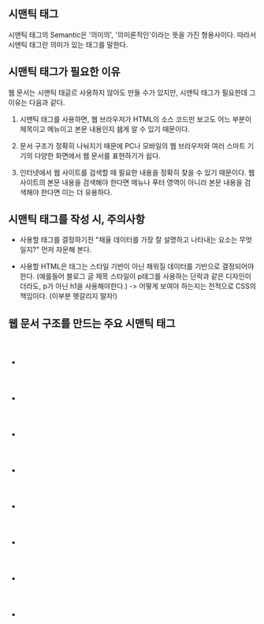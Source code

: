 ## 시맨틱 태그

시맨틱 태그의 Semantic은 '의미의', '의미론적인'이라는 뜻을 가진 형용사이다. 따라서 시맨틱 태그란 의미가 있는 태그를 말한다.

## 시맨틱 태그가 필요한 이유

웹 문서는 시맨틱 태글르 사용하지 않아도 만들 수가 있지만, 시맨틱 태그가 필요한데 그 이유는 다음과 같다.

1) 시맨틱 태그를 사용하면, 웹 브라우저가 HTML의 소스 코드만 보고도 어느 부분이 제목이고 메뉴이고 본문 내용인지 쉡게 알 수 있기 때문이다.

2) 문서 구조가 정확히 나눠지기 때문에 PC나 모바일의 웹 브라우저와 여러 스마트 기기의 다양한 화면에서 웹 문서를 표현하기가 쉽다.

3) 인터넷에서 웹 사이트를 검색할 때 필요한 내용을 정확히 찾을 수 있기 때문이다. 웹 사이트의 본문 내용을 검색해야 한다면 메뉴나 푸터 영역이 아니라 본문 내용을 검색해야 한다면 이는 더 유용하다.

## 시맨틱 태그를 작성 시, 주의사항

- 사용할 태그를 결정하기전 "채울 데이터를 가장 잘 설명하고 나타내는 요소는 무엇일지?" 먼저 자문해 본다.

- 사용할 HTML은 태그는 스타일 기반이 아닌 채워질 데이터를 기반으로 결정되어야 한다. (예를들어 블로그 글 제목 스타일이 p태그를 사용하는 단락과 같은 디자인이더라도, p가 아닌 h1을 사용해야한다.)
-> 어떻게 보여야 하는지는 전적으로 CSS의 책임이다. (이부분 헷갈리지 말자!)

## 웹 문서 구조를 만드는 주요 시맨틱 태그

- <header>

- <nav>

- <main>

- <article>

- <section>

- <aside>

- <footer>

- <div>